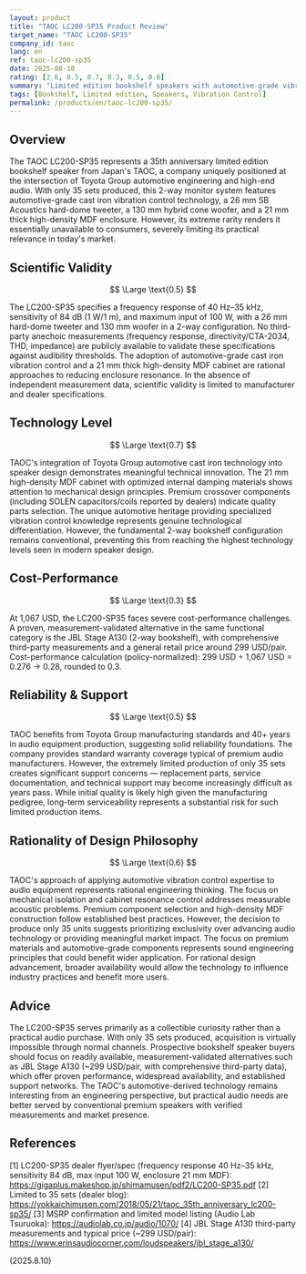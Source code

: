 ```yaml
---
layout: product
title: "TAOC LC200-SP35 Product Review"
target_name: "TAOC LC200-SP35"
company_id: taoc
lang: en
ref: taoc-lc200-sp35
date: 2025-08-10
rating: [2.6, 0.5, 0.7, 0.3, 0.5, 0.6]
summary: "Limited edition bookshelf speakers with automotive-grade vibration control technology, but extremely limited availability undermines practical value"
tags: [Bookshelf, Limited edition, Speakers, Vibration Control]
permalink: /products/en/taoc-lc200-sp35/
---
```

## Overview

The TAOC LC200-SP35 represents a 35th anniversary limited edition bookshelf speaker from Japan's TAOC, a company uniquely positioned at the intersection of Toyota Group automotive engineering and high-end audio. With only 35 sets produced, this 2-way monitor system features automotive-grade cast iron vibration control technology, a 26 mm SB Acoustics hard-dome tweeter, a 130 mm hybrid cone woofer, and a 21 mm thick high-density MDF enclosure. However, its extreme rarity renders it essentially unavailable to consumers, severely limiting its practical relevance in today's market.

## Scientific Validity

$$ \Large \text{0.5} $$

The LC200-SP35 specifies a frequency response of 40 Hz–35 kHz, sensitivity of 84 dB (1 W/1 m), and maximum input of 100 W, with a 26 mm hard-dome tweeter and 130 mm woofer in a 2-way configuration. No third-party anechoic measurements (frequency response, directivity/CTA-2034, THD, impedance) are publicly available to validate these specifications against audibility thresholds. The adoption of automotive-grade cast iron vibration control and a 21 mm thick high-density MDF cabinet are rational approaches to reducing enclosure resonance. In the absence of independent measurement data, scientific validity is limited to manufacturer and dealer specifications.

## Technology Level

$$ \Large \text{0.7} $$

TAOC's integration of Toyota Group automotive cast iron technology into speaker design demonstrates meaningful technical innovation. The 21 mm high-density MDF cabinet with optimized internal damping materials shows attention to mechanical design principles. Premium crossover components (including SOLEN capacitors/coils reported by dealers) indicate quality parts selection. The unique automotive heritage providing specialized vibration control knowledge represents genuine technological differentiation. However, the fundamental 2-way bookshelf configuration remains conventional, preventing this from reaching the highest technology levels seen in modern speaker design.

## Cost-Performance

$$ \Large \text{0.3} $$

At 1,067 USD, the LC200-SP35 faces severe cost-performance challenges. A proven, measurement-validated alternative in the same functional category is the JBL Stage A130 (2-way bookshelf), with comprehensive third-party measurements and a general retail price around 299 USD/pair. Cost-performance calculation (policy-normalized): 299 USD ÷ 1,067 USD = 0.276 → 0.28, rounded to 0.3.

## Reliability & Support

$$ \Large \text{0.5} $$

TAOC benefits from Toyota Group manufacturing standards and 40+ years in audio equipment production, suggesting solid reliability foundations. The company provides standard warranty coverage typical of premium audio manufacturers. However, the extremely limited production of only 35 sets creates significant support concerns — replacement parts, service documentation, and technical support may become increasingly difficult as years pass. While initial quality is likely high given the manufacturing pedigree, long-term serviceability represents a substantial risk for such limited production items.

## Rationality of Design Philosophy

$$ \Large \text{0.6} $$

TAOC's approach of applying automotive vibration control expertise to audio equipment represents rational engineering thinking. The focus on mechanical isolation and cabinet resonance control addresses measurable acoustic problems. Premium component selection and high-density MDF construction follow established best practices. However, the decision to produce only 35 units suggests prioritizing exclusivity over advancing audio technology or providing meaningful market impact. The focus on premium materials and automotive-grade components represents sound engineering principles that could benefit wider application. For rational design advancement, broader availability would allow the technology to influence industry practices and benefit more users.

## Advice

The LC200-SP35 serves primarily as a collectible curiosity rather than a practical audio purchase. With only 35 sets produced, acquisition is virtually impossible through normal channels. Prospective bookshelf speaker buyers should focus on readily available, measurement-validated alternatives such as JBL Stage A130 (~299 USD/pair, with comprehensive third-party data), which offer proven performance, widespread availability, and established support networks. The TAOC's automotive-derived technology remains interesting from an engineering perspective, but practical audio needs are better served by conventional premium speakers with verified measurements and market presence.

## References

[1] LC200-SP35 dealer flyer/spec (frequency response 40 Hz–35 kHz, sensitivity 84 dB, max input 100 W, enclosure 21 mm MDF): https://gigaplus.makeshop.jp/shimamusen/pdf2/LC200-SP35.pdf
[2] Limited to 35 sets (dealer blog): https://yokkaichimusen.com/2018/05/21/taoc_35th_anniversary_lc200-sp35/
[3] MSRP confirmation and limited model listing (Audio Lab Tsuruoka): https://audiolab.co.jp/audio/1070/
[4] JBL Stage A130 third-party measurements and typical price (~299 USD/pair): https://www.erinsaudiocorner.com/loudspeakers/jbl_stage_a130/

(2025.8.10)